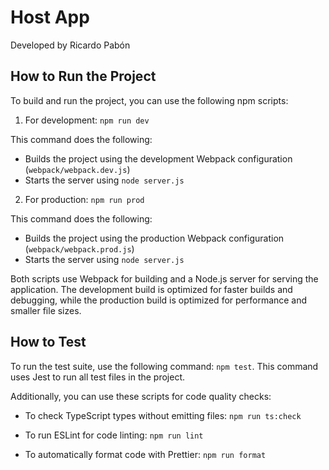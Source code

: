 # Host App

Developed by Ricardo Pabón

## How to Run the Project

To build and run the project, you can use the following npm scripts:

1. For development:
   `npm run dev`

This command does the following:

- Builds the project using the development Webpack configuration (`webpack/webpack.dev.js`)
- Starts the server using `node server.js`

2. For production:
   `npm run prod`

This command does the following:

- Builds the project using the production Webpack configuration (`webpack/webpack.prod.js`)
- Starts the server using `node server.js`

Both scripts use Webpack for building and a Node.js server for serving the application. The development build is optimized for faster builds and debugging, while the production build is optimized for performance and smaller file sizes.

## How to Test

To run the test suite, use the following command: `npm test`. This command uses Jest to run all test files in the project.

Additionally, you can use these scripts for code quality checks:

- To check TypeScript types without emitting files:
  `npm run ts:check`

- To run ESLint for code linting:
  `npm run lint`

- To automatically format code with Prettier:
  `npm run format`

